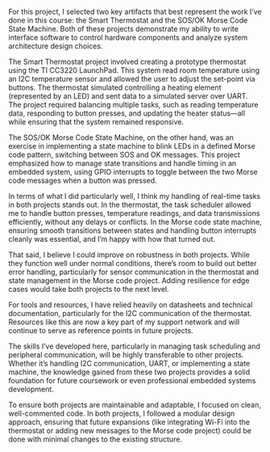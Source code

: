 For this project, I selected two key artifacts that best represent the work I’ve done in this course: the Smart Thermostat and the SOS/OK Morse Code State Machine. Both of these projects demonstrate my ability to write interface software to control hardware components and analyze system architecture design choices.

The Smart Thermostat project involved creating a prototype thermostat using the TI CC3220 LaunchPad. This system read room temperature using an I2C temperature sensor and allowed the user to adjust the set-point via buttons. The thermostat simulated controlling a heating element (represented by an LED) and sent data to a simulated server over UART. The project required balancing multiple tasks, such as reading temperature data, responding to button presses, and updating the heater status—all while ensuring that the system remained responsive.

The SOS/OK Morse Code State Machine, on the other hand, was an exercise in implementing a state machine to blink LEDs in a defined Morse code pattern, switching between SOS and OK messages. This project emphasized how to manage state transitions and handle timing in an embedded system, using GPIO interrupts to toggle between the two Morse code messages when a button was pressed.

In terms of what I did particularly well, I think my handling of real-time tasks in both projects stands out. In the thermostat, the task scheduler allowed me to handle button presses, temperature readings, and data transmissions efficiently, without any delays or conflicts. In the Morse code state machine, ensuring smooth transitions between states and handling button interrupts cleanly was essential, and I’m happy with how that turned out.

That said, I believe I could improve on robustness in both projects. While they function well under normal conditions, there’s room to build out better error handling, particularly for sensor communication in the thermostat and state management in the Morse code project. Adding resilience for edge cases would take both projects to the next level.

For tools and resources, I have relied heavily on datasheets and technical documentation, particularly for the I2C communication of the thermostat. Resources like this are now a key part of my support network and will continue to serve as reference points in future projects.

The skills I’ve developed here, particularly in managing task scheduling and peripheral communication, will be highly transferable to other projects. Whether it’s handling I2C communication, UART, or implementing a state machine, the knowledge gained from these two projects provides a solid foundation for future coursework or even professional embedded systems development.

To ensure both projects are maintainable and adaptable, I focused on clean, well-commented code. In both projects, I followed a modular design approach, ensuring that future expansions (like integrating Wi-Fi into the thermostat or adding new messages to the Morse code project) could be done with minimal changes to the existing structure.
